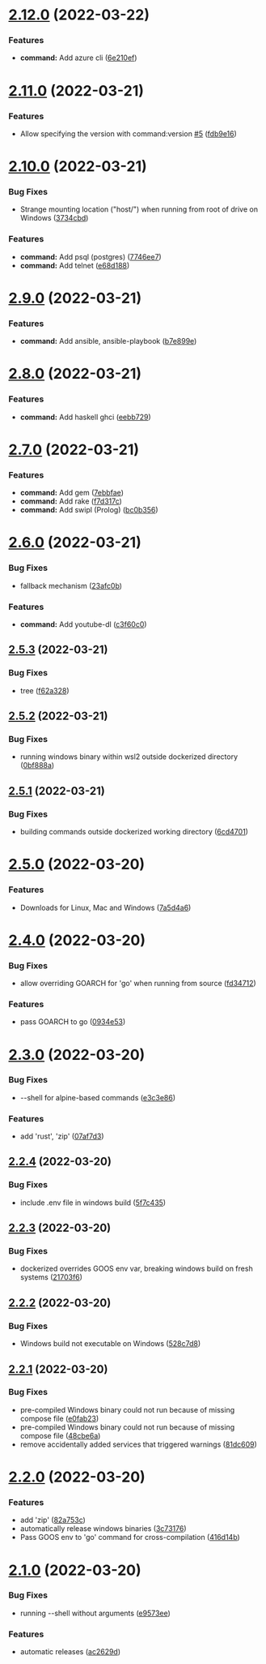 # [2.12.0](https://github.com/datastack-net/dockerized/compare/v2.11.0...v2.12.0) (2022-03-22)


### Features

* **command:** Add azure cli ([6e210ef](https://github.com/datastack-net/dockerized/commit/6e210efec7c1afa0d94869653c9d23531b5addbf))

# [2.11.0](https://github.com/datastack-net/dockerized/compare/v2.10.0...v2.11.0) (2022-03-21)


### Features

* Allow specifying the version with command:version [#5](https://github.com/datastack-net/dockerized/issues/5) ([fdb9e16](https://github.com/datastack-net/dockerized/commit/fdb9e16df4a1b54e286b7b365f49341b9412c4c5))

# [2.10.0](https://github.com/datastack-net/dockerized/compare/v2.9.0...v2.10.0) (2022-03-21)


### Bug Fixes

* Strange mounting location ("host/\") when running from root of drive on Windows ([3734cbd](https://github.com/datastack-net/dockerized/commit/3734cbdc5db62c3d248a6b1b1873e87580bd0197))


### Features

* **command:** Add psql (postgres) ([7746ee7](https://github.com/datastack-net/dockerized/commit/7746ee7f105975f75216a86ab9e6aadac54526ba))
* **command:** Add telnet ([e68d188](https://github.com/datastack-net/dockerized/commit/e68d1882f64e850383255fd739124e60d20483e3))

# [2.9.0](https://github.com/datastack-net/dockerized/compare/v2.8.0...v2.9.0) (2022-03-21)


### Features

* **command:** Add ansible, ansible-playbook ([b7e899e](https://github.com/datastack-net/dockerized/commit/b7e899e35bd741f9d9ef09f603574d41986aa1a1))

# [2.8.0](https://github.com/datastack-net/dockerized/compare/v2.7.0...v2.8.0) (2022-03-21)


### Features

* **command:** Add haskell ghci ([eebb729](https://github.com/datastack-net/dockerized/commit/eebb7290eec0217d8f6798f12f8d784b4f241caa))

# [2.7.0](https://github.com/datastack-net/dockerized/compare/v2.6.0...v2.7.0) (2022-03-21)


### Features

* **command:** Add gem ([7ebbfae](https://github.com/datastack-net/dockerized/commit/7ebbfaef74c2ce4d8c48a98bb4b5c14a4df59913))
* **command:** Add rake ([f7d317c](https://github.com/datastack-net/dockerized/commit/f7d317c4848d2a3dbbdc4f3a602c9a6a588e1888))
* **command:** Add swipl (Prolog) ([bc0b356](https://github.com/datastack-net/dockerized/commit/bc0b356f7610a60de0fbfebf2e32b095e1772b73))

# [2.6.0](https://github.com/datastack-net/dockerized/compare/v2.5.3...v2.6.0) (2022-03-21)


### Bug Fixes

* fallback mechanism ([23afc0b](https://github.com/datastack-net/dockerized/commit/23afc0bc5d1b22f2a8f703f59929d83145577ac8))


### Features

* **command:** Add youtube-dl ([c3f60c0](https://github.com/datastack-net/dockerized/commit/c3f60c0619f60724d757dc5d7c399c4261106cac))

## [2.5.3](https://github.com/datastack-net/dockerized/compare/v2.5.2...v2.5.3) (2022-03-21)


### Bug Fixes

* tree ([f62a328](https://github.com/datastack-net/dockerized/commit/f62a328222d59641c28a91d1c44d384a276e62bb))

## [2.5.2](https://github.com/datastack-net/dockerized/compare/v2.5.1...v2.5.2) (2022-03-21)


### Bug Fixes

* running windows binary within wsl2 outside dockerized directory ([0bf888a](https://github.com/datastack-net/dockerized/commit/0bf888a133330b9e460ec35a77a82b8e1154b07c))

## [2.5.1](https://github.com/datastack-net/dockerized/compare/v2.5.0...v2.5.1) (2022-03-21)


### Bug Fixes

* building commands outside dockerized working directory ([6cd4701](https://github.com/datastack-net/dockerized/commit/6cd4701d37c53903f2827b0935163179bce2cf05))

# [2.5.0](https://github.com/datastack-net/dockerized/compare/v2.4.0...v2.5.0) (2022-03-20)


### Features

* Downloads for Linux, Mac and Windows ([7a5d4a6](https://github.com/datastack-net/dockerized/commit/7a5d4a6ec1729b42c5e03e9bcd97e8a9def06294))

# [2.4.0](https://github.com/datastack-net/dockerized/compare/v2.3.0...v2.4.0) (2022-03-20)


### Bug Fixes

* allow overriding GOARCH for 'go' when running from source ([fd34712](https://github.com/datastack-net/dockerized/commit/fd347121dd53ad6195c9655dcb32da64d35b72b6))


### Features

* pass GOARCH to go ([0934e53](https://github.com/datastack-net/dockerized/commit/0934e5355653e68f3ae6599cfb5d78705f5671b5))

# [2.3.0](https://github.com/datastack-net/dockerized/compare/v2.2.4...v2.3.0) (2022-03-20)


### Bug Fixes

* --shell for alpine-based commands ([e3c3e86](https://github.com/datastack-net/dockerized/commit/e3c3e86ecaf4e5d4533ef3a36b556eaf7de0fc1f))


### Features

* add 'rust', 'zip' ([07af7d3](https://github.com/datastack-net/dockerized/commit/07af7d3856473e686e262be467008089be83e7b6))

## [2.2.4](https://github.com/datastack-net/dockerized/compare/v2.2.3...v2.2.4) (2022-03-20)


### Bug Fixes

* include .env file in windows build ([5f7c435](https://github.com/datastack-net/dockerized/commit/5f7c435ce2ed455e28ae983cef4db485a3346299))

## [2.2.3](https://github.com/datastack-net/dockerized/compare/v2.2.2...v2.2.3) (2022-03-20)


### Bug Fixes

* dockerized overrides GOOS env var, breaking windows build on fresh systems ([21703f6](https://github.com/datastack-net/dockerized/commit/21703f60f2ffe96131f1022884bfa58c59981c33))

## [2.2.2](https://github.com/datastack-net/dockerized/compare/v2.2.1...v2.2.2) (2022-03-20)


### Bug Fixes

* Windows build not executable on Windows ([528c7d8](https://github.com/datastack-net/dockerized/commit/528c7d83980bb88337245a2ff1dd684c9c3f7366))

## [2.2.1](https://github.com/datastack-net/dockerized/compare/v2.2.0...v2.2.1) (2022-03-20)


### Bug Fixes

* pre-compiled Windows binary could not run because of missing compose file ([e0fab23](https://github.com/datastack-net/dockerized/commit/e0fab23fe3c9d8f8baccd948bc172c88e15f3482))
* pre-compiled Windows binary could not run because of missing compose file ([48cbe6a](https://github.com/datastack-net/dockerized/commit/48cbe6a442b501078f0d1227344f86edb145aca3))
* remove accidentally added services that triggered warnings ([81dc609](https://github.com/datastack-net/dockerized/commit/81dc609d3f478994542470f42744ee0ee0eac655))

# [2.2.0](https://github.com/datastack-net/dockerized/compare/v2.1.0...v2.2.0) (2022-03-20)


### Features

* add 'zip' ([82a753c](https://github.com/datastack-net/dockerized/commit/82a753cee8470bffe2c98707b3bb8f70240a5b39))
* automatically release windows binaries ([3c73176](https://github.com/datastack-net/dockerized/commit/3c73176840d9127c0d9d96e316040964dd6d7ad2))
* Pass GOOS env to 'go' command for cross-compilation ([416d14b](https://github.com/datastack-net/dockerized/commit/416d14b6baf8e57d3c80186738a8a74c5262cca5))

# [2.1.0](https://github.com/datastack-net/dockerized/compare/v2.0.0...v2.1.0) (2022-03-20)


### Bug Fixes

* running --shell without arguments ([e9573ee](https://github.com/datastack-net/dockerized/commit/e9573eedc4ce20fb1da8c40f1969f0b81ad7b2ca))


### Features

* automatic releases ([ac2629d](https://github.com/datastack-net/dockerized/commit/ac2629da96a7197fdddc79320d75d7db120bae2e))
